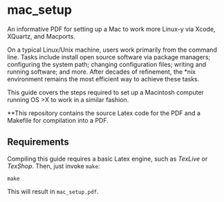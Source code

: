 # mac_setup
An informative PDF for setting up a Mac to work more Linux-y via Xcode, XQuartz, and Macports.

On a typical Linux/Unix machine, users work primarily from the command line.
Tasks include install open source software via package managers; configuring the system path;
changing configuration files; writing and running software; and more.
After decades of refinement, the *nix environment remains the most efficient way to achieve these tasks.

This guide covers the steps required to set up a Macintosh computer running OS >X to work in a similar fashion.

**This repository contains the source Latex code for the PDF and a Makefile for compilation into a PDF.

## Requirements
Compiling this guide requires a basic Latex engine, such as *TexLive* or *TexShop*.
Then, just invoke `make`:

`make`

This will result in `mac_setup.pdf`.